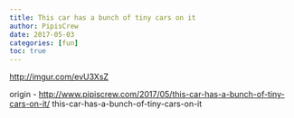```yaml
---
title: This car has a bunch of tiny cars on it
author: PipisCrew
date: 2017-05-03
categories: [fun]
toc: true
---
```


http://imgur.com/evU3XsZ

origin - http://www.pipiscrew.com/2017/05/this-car-has-a-bunch-of-tiny-cars-on-it/ this-car-has-a-bunch-of-tiny-cars-on-it
